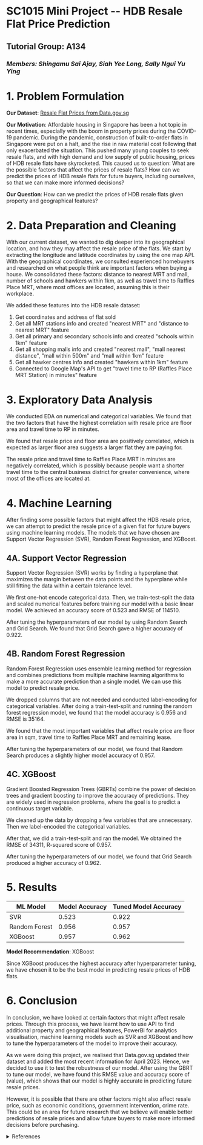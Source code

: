 # SC1015 Mini Project -- HDB Resale Flat Price Prediction 

## Tutorial Group: A134
### *Members: Shingamu Sai Ajay, Siah Yee Long, Sally Ngui Yu Ying*

# 1. Problem Formulation
**Our Dataset**: [Resale Flat Prices from Data.gov.sg](https://data.gov.sg/dataset/resale-flat-prices)

**Our Motivation**: Affordable housing in Singapore has been a hot topic in recent times, especially with the boom in property prices during the COVID-19 pandemic. During the pandemic, construction of built-to-order flats in Singapore were put on a halt, and the rise in raw material cost following that only exacerbated the situation. This pushed many young couples to seek resale flats, and with high demand and low supply of public housing, prices of HDB resale flats have skyrocketed. This caused us to question: What are the possible factors that affect the prices of resale flats? How can we predict the prices of HDB resale flats for future buyers, including ourselves, so that we can make more informed decisions?

**Our Question**: How can we predict the prices of HDB resale flats given property and geographical features?

# 2. Data Preparation and Cleaning
With our current dataset, we wanted to dig deeper into its geographical location, and how they may affect the resale price of the flats. We start by extracting the longitude and latitude coordinates by using the one map API. With the geographical coordinates, we consulted experienced homebuyers and researched on what people think are important factors when buying a house. We consolidated these factors: distance to nearest MRT and mall, number of schools and hawkers within 1km, as well as travel time to Raffles Place MRT, where most offices are located, assuming this is their workplace.

We added these features into the HDB resale dataset: 
1. Get coordinates and address of flat sold
2. Get all MRT stations info and created "nearest MRT" and "distance to nearest MRT" feature
3. Get all primary and secondary schools info and created "schools within 1km" feature
4. Get all shopping malls info and created "nearest mall", "mall nearest distance", "mall within 500m" and "mall within 1km" feature
5. Get all hawker centres info and created "hawkers within 1km" feature
6. Connected to Google Map's API to get "travel time to RP (Raffles Place MRT Station) in minutes" feature

# 3. Exploratory Data Analysis
We conducted EDA on numerical and categorical variables. We found that the two factors that have the highest correlation with resale price are floor area and travel time to RP in minutes. 

We found that resale price and floor area are positively correlated, which is expected as larger floor area suggests a larger flat they are paying for. 

The resale price and travel time to Raffles Place MRT in minutes are negatively correlated, which is possibly because people want a shorter travel time to the central business district for greater convenience, where most of the offices are located at.

# 4. Machine Learning
After finding some possible factors that might affect the HDB resale price, we can attempt to predict the resale price of a given flat for future buyers using machine learning models. The models that we have chosen are Support Vector Regression (SVR), Random Forest Regression, and XGBoost.

## 4A. Support Vector Regression
Support Vector Regression (SVR) works by finding a hyperplane that maximizes the margin between the data points and the hyperplane while still fitting the data within a certain tolerance level.

We first one-hot encode categorical data. Then, we train-test-split the data and scaled numerical features before training our model with a basic linear model. We achieved an accuracy score of 0.523 and RMSE of 114510.

After tuning the hyperparameters of our model by using Random Search and Grid Search. We found that Grid Search gave a higher accuracy of 0.922.

## 4B. Random Forest Regression
Random Forest Regression uses ensemble learning method for regression and combines predictions from multiple machine learning algorithms to make a more accurate prediction than a single model. We can use this model to predict resale price.

We dropped columns that are not needed and conducted label-encoding for categorical variables. After doing a train-test-split and running the random forest regression model, we found that the model accuracy is 0.956 and RMSE is 35164.

We found that the most important variables that affect resale price are floor area in sqm, travel time to Raffles Place MRT and remaining lease.

After tuning the hyperparameters of our model, we found that Random Search produces a slightly higher model accuracy of 0.957.

## 4C. XGBoost
Gradient Boosted Regression Trees (GBRTs) combine the power of decision trees and gradient boosting to improve the accuracy of predictions. They are widely used in regression problems, where the goal is to predict a continuous target variable. 

We cleaned up the data by dropping a few variables that are unnecessary. Then we label-encoded the categorical variables. 

After that, we did a train-test-split and ran the model. We obtained the RMSE of 34311, R-squared score of 0.957.

After tuning the hyperparameters of our model, we found that Grid Search produced a higher accuracy of 0.962.

# 5. Results

| ML Model      | Model Accuracy   | Tuned Model Accuracy | 
| ------------- | ---------------- | -------------------- |
| SVR           | 0.523            | 0.922                |
| Random Forest | 0.956            | 0.957                |
| XGBoost       | 0.957            | 0.962                |

**Model Recommendation**: XGBoost

Since XGBoost produces the highest accuracy after hyperparameter tuning, we have chosen it to be the best model in predicting resale prices of HDB flats.

# 6. Conclusion
In conclusion, we have looked at certain factors that might affect resale prices. Through this process, we have learnt how to use API to find additional property and geographical features, PowerBI for analytics visualisation, machine learning models such as SVR and XGBoost and how to tune the hyperparameters of the model to improve their accuracy.

As we were doing this project, we realised that Data.gov.sg updated their dataset and added the most recent information for April 2023. Hence, we decided to use it to test the robustness of our model. After using the GBRT to tune our model, we have found this RMSE value and accuracy score of (value), which shows that our model is highly accurate in predicting future resale prices.

However, it is possible that there are other factors might also affect resale price, such as economic conditions, government intervention, crime rate. This could be an area for future research that we believe will enable better predictions of resale prices and allow future buyers to make more informed decisions before purchasing.

<details>
<summary>References</summary>
- https://slidesgo.com/theme/real-estate-marketing-plan#search-Real+Estate&position-1&results-28
- https://www.channelnewsasia.com/singapore/jurong-point-subway-snatch-theft-illegal-remittance-court-jail-3412236
- https://blog.seedly.sg/whats-driving-up-singapore-property-prices/
- https://upload.wikimedia.org/wikipedia/commons/f/f3/Pinnacle%40Duxton%2C_Singapore_-_20100101.jpg 
- http://souravsengupta.com
- https://static.mothership.sg/1/2019/04/Screen-Shot-2019-04-28-at-6.39.32-PM.png 
- https://www.asiaone.com/money/4-room-bendemeer-hdb-resale-flat-sold-1m 
- https://www.asiaone.com/money/record-breaking-hdb-resale-maisonettes-toh-yi-drive-flat-sold-13m-jurong-east-flat-sold-1m 
- https://www.straitstimes.com/singapore/housing/more-hdb-resale-flats-sold-for-at-least-1m-in-first-9-months-of-2022-than-in-whole-of-2021 
- https://towardsdatascience.com/building-a-one-hot-encoding-layer-with-tensorflow-f907d686bf39 
- https://towardsdatascience.com/4-categorical-encoding-concepts-to-know-for-data-scientists-e144851c6383
- https://www.researchgate.net/figure/The-architecture-of-Gradient-Boosting-Decision-Tree_fig2_356698772
- https://www.researchgate.net/figure/Comparison-between-a-grid-search-and-b-random-search-for-hyper-parameter-tuning-The_fig2_341691661 
- https://www.google.com/url?sa=i&url=https%3A%2F%2Fwww.gormanalysis.com%2Fblog%2Fgradient-boosting-explained%2F&psig=AOvVaw24T8Kt8qhohPWlI8xN- usc&ust=1681810770505000&source=images&cd=vfe&ved=0CA4QjRxqFwoTCNCz4cDPsP4CFQAAAAAdAAAAABAD 
- https://www.google.com/url?sa=i&url=https%3A%2F%2Fthenounproject.com%2Fbrowse%2Ficons%2Fterm%2Fsvm%2F&psig=AOvVaw3WwKPVtBH7vL0n7-n5pUAQ&ust=1681810719070000&source=images&cd=vfe&ved=0CA4QjRxqFwoTCJiXhKjPsP4CFQAAAAAdAAAAABAD 
- https://www.google.com/imgres?imgurl=https%3A%2F%2Fcdn.windowsreport.com%2Fwp-content%2Fuploads%2F2019%2F07%2FFix-power-bi-cant-find-app.jpg&tbnid=nkjYiN1RvGgm-M&vet=12ahUKEwjaiLuUz7D-AhVVFbcAHV7jDLoQMygEegUIARDSAQ..i&imgrefurl=https%3A%2F%2Fwindowsreport.com%2Fpower-bi-cant-find-app%2F&docid=QLf7bmj7RoiUqM&w=1200&h=1200&q=powerbi%20icon&ved=2ahUKEwjaiLuUz7D-AhVVFbcAHV7jDLoQMygEegUIARDSAQ 
- https://www.google.com/imgres?imgurl=https%3A%2F%2Fcdn-icons-png.flaticon.com%2F512%2F6681%2F6681415.png&tbnid=k7umq_tdqlVlGM&vet=12ahUKEwjAgfDwz7D-AhUL83MBHdkCB0AQMygMegUIARDcAQ..i&imgrefurl=https%3A%2F%2Fwww.flaticon.com%2Ffree-icon%2Fsetting_6681415&docid=YTQ_sUULeZdjGM&w=512&h=512&q=hyperparameter%20tuning%20icon&ved=2ahUKEwjAgfDwz7D-AhUL83MBHdkCB0AQMygMegUIARDcAQ 
- https://www.google.com/imgres?imgurl=https%3A%2F%2Fcdn-icons-png.flaticon.com%2F512%2F3310%2F3310624.png&tbnid=QrTWbWNeEizkqM&vet=12ahUKEwjNi8a507D-AhVT1HMBHQB4DJoQMygAegUIARDJAQ..i&imgrefurl=https%3A%2F%2Fwww.flaticon.com%2Ffree-icon%2Feconomic_3310624&docid=N9YYgIEtLY6C9M&w=512&h=512&q=economic%20conditions%20icon&ved=2ahUKEwjNi8a507D-AhVT1HMBHQB4DJoQMygAegUIARDJAQ 
- https://www.google.com/imgres?imgurl=https%3A%2F%2Fcdn-icons-png.flaticon.com%2F512%2F8040%2F8040938.png&tbnid=yGuKbIW36FAu4M&vet=12ahUKEwiKhY7J07D-AhUK-HMBHbEkCckQMygCegUIARDOAQ..i&imgrefurl=https%3A%2F%2Fwww.flaticon.com%2Ffree-icon%2Fpolicy_8040938&docid=zyiocACpzWyrnM&w=512&h=512&q=government%20policies%20icon&ved=2ahUKEwiKhY7J07D-AhUK-HMBHbEkCckQMygCegUIARDOAQ
- https://www.google.com/imgres?imgurl=https%3A%2F%2Fcdn-icons-png.flaticon.com%2F128%2F4321%2F4321395.png&tbnid=XCKuEzUa4gYkLM&vet=12ahUKEwj0trfV07D-AhXOBbcAHdDzANgQMygJegUIARDeAQ..i&imgrefurl=https%3A%2F%2Fwww.flaticon.com%2Ffree-icons%2Fcrime&docid=qYj3LFXwIlQoAM&w=128&h=128&q=crime%20rate%20icon&ved=2ahUKEwj0trfV07D-AhXOBbcAHdDzANgQMygJegUIARDeAQ
- https://levelup.gitconnected.com/random-forest-regression-209c0f354c84 
</details>
